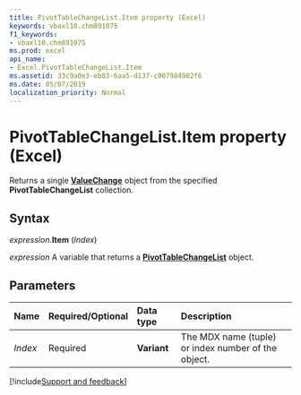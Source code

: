 ```yaml
---
title: PivotTableChangeList.Item property (Excel)
keywords: vbaxl10.chm891075
f1_keywords:
- vbaxl10.chm891075
ms.prod: excel
api_name:
- Excel.PivotTableChangeList.Item
ms.assetid: 33c9a0e3-eb83-6aa5-d137-c907984902f6
ms.date: 05/07/2019
localization_priority: Normal
---
```



# PivotTableChangeList.Item property (Excel)

Returns a single **[ValueChange](Excel.ValueChange.md)** object from the specified **PivotTableChangeList** collection.


## Syntax

_expression_.**Item** (_Index_)

_expression_ A variable that returns a **[PivotTableChangeList](Excel.PivotTableChangeList.md)** object.


## Parameters

|Name|Required/Optional|Data type|Description|
|:-----|:-----|:-----|:-----|
| _Index_|Required| **Variant**|The MDX name (tuple) or index number of the object.|



[!include[Support and feedback](~/includes/feedback-boilerplate.md)]